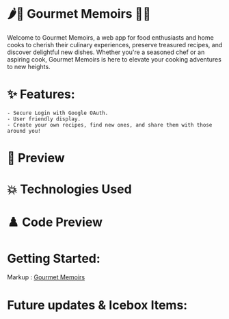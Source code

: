 # 🌶️🥖 Gourmet Memoirs 🥕🧀

Welcome to Gourmet Memoirs, a web app for food enthusiasts and home cooks to cherish their culinary experiences, preserve treasured recipes, and discover delightful new dishes. Whether you're a seasoned chef or an aspiring cook, Gourmet Memoirs is here to elevate your cooking adventures to new heights.

# ✨ Features:
    - Secure Login with Google OAuth.
    - User friendly display.
    - Create your own recipes, find new ones, and share them with those around you!

# 🫧 Preview

# 💥 Technologies Used

# ♟️ Code Preview

# Getting Started:
Markup :  [Gourmet Memoirs](https://gourmet-memoirs-cba51dde722d.herokuapp.com/)

# Future updates & Icebox Items:

